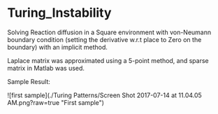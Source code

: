 # Turing_Instability

Solving Reaction diffusion in a Square environment with von-Neumann boundary condition (setting the derivative w.r.t place to Zero on the boundary) with an implicit method.

Laplace matrix was approximated using a 5-point method, and sparse matrix in Matlab was used.

Sample Result:

![first sample](./Turing Patterns/Screen Shot 2017-07-14 at 11.04.05 AM.png?raw=true "First sample")
